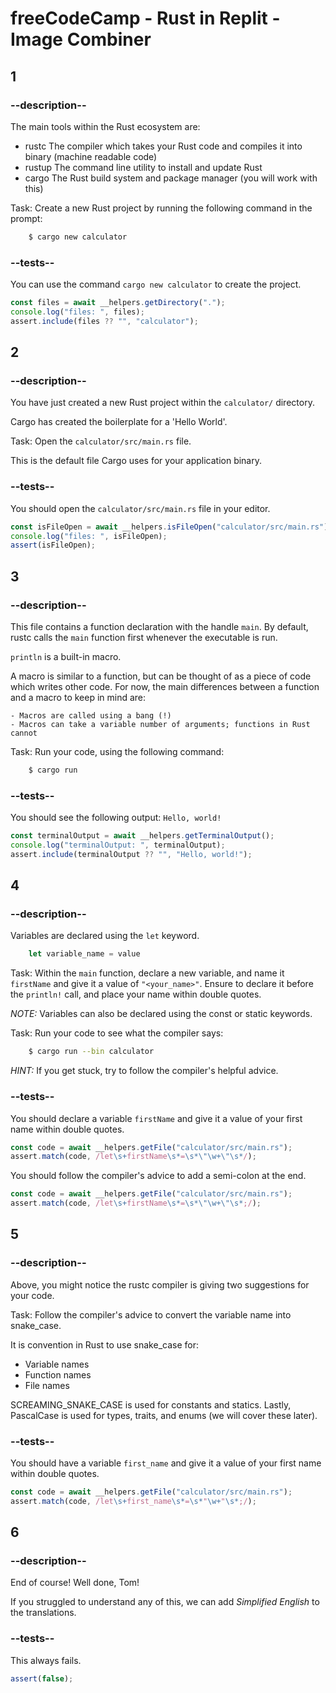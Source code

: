# freeCodeCamp - Rust in Replit - Image Combiner

## 1

### --description--

The main tools within the Rust ecosystem are:

- rustc The compiler which takes your Rust code and compiles it into binary (machine readable code)
- rustup The command line utility to install and update Rust
- cargo The Rust build system and package manager (you will work with this)

Task: Create a new Rust project by running the following command in the prompt:

```bash
    $ cargo new calculator
```

### --tests--

You can use the command `cargo new calculator` to create the project.

```js
const files = await __helpers.getDirectory(".");
console.log("files: ", files);
assert.include(files ?? "", "calculator");
```

## 2

### --description--

You have just created a new Rust project within the `calculator/` directory.

Cargo has created the boilerplate for a 'Hello World'.

Task: Open the `calculator/src/main.rs` file.

This is the default file Cargo uses for your application binary.

### --tests--

You should open the `calculator/src/main.rs` file in your editor.

```js
const isFileOpen = await __helpers.isFileOpen("calculator/src/main.rs");
console.log("files: ", isFileOpen);
assert(isFileOpen);
```

## 3

### --description--

This file contains a function declaration with the handle `main`.
By default, rustc calls the `main` function first whenever the executable is run.

`println` is a built-in macro.

A macro is similar to a function, but can be thought of as a piece of code which writes other code.
For now, the main differences between a function and a macro to keep in mind are:

    - Macros are called using a bang (!)
    - Macros can take a variable number of arguments; functions in Rust cannot

Task: Run your code, using the following command:

```bash
    $ cargo run
```

### --tests--

You should see the following output: `Hello, world!`

```js
const terminalOutput = await __helpers.getTerminalOutput();
console.log("terminalOutput: ", terminalOutput);
assert.include(terminalOutput ?? "", "Hello, world!");
```

## 4

### --description--

Variables are declared using the `let` keyword.

```rust
    let variable_name = value
```

Task: Within the `main` function, declare a new variable, and name it `firstName` and give it a value of `"<your_name>"`. Ensure to declare it before the `println!` call, and place your name within double quotes.

_NOTE:_ Variables can also be declared using the const or static keywords.

Task: Run your code to see what the compiler says:

```bash
    $ cargo run --bin calculator
```

_HINT:_ If you get stuck, try to follow the compiler's helpful advice.

### --tests--

You should declare a variable `firstName` and give it a value of your first name within double quotes.

```js
const code = await __helpers.getFile("calculator/src/main.rs");
assert.match(code, /let\s+firstName\s*=\s*\"\w+\"\s*/);
```

You should follow the compiler's advice to add a semi-colon at the end.

```js
const code = await __helpers.getFile("calculator/src/main.rs");
assert.match(code, /let\s+firstName\s*=\s*\"\w+\"\s*;/);
```

## 5

### --description--

Above, you might notice the rustc compiler is giving two suggestions for your code.

Task: Follow the compiler's advice to convert the variable name into snake_case.

It is convention in Rust to use snake_case for:

- Variable names
- Function names
- File names

SCREAMING_SNAKE_CASE is used for constants and statics. Lastly, PascalCase is used for types, traits, and enums (we will cover these later).

### --tests--

You should have a variable `first_name` and give it a value of your first name within double quotes.

```js
const code = await __helpers.getFile("calculator/src/main.rs");
assert.match(code, /let\s+first_name\s*=\s*"\w+"\s*;/);
```

## 6

### --description--

End of course! Well done, Tom!

If you struggled to understand any of this, we can add _Simplified English_ to the translations.

### --tests--

This always fails.

```js
assert(false);
```
